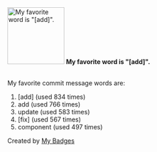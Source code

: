 <img src="https://my-badges.github.io/my-badges/favorite-word.png" alt="My favorite word is &quot;[add]&quot;." title="My favorite word is &quot;[add]&quot;." width="128">
<strong>My favorite word is &quot;[add]&quot;.</strong>
<br><br>

My favorite commit message words are:

1. [add] (used 834 times)
2. add (used 766 times)
3. update (used 583 times)
4. [fix] (used 567 times)
5. component (used 497 times)


Created by <a href="https://github.com/my-badges/my-badges">My Badges</a>